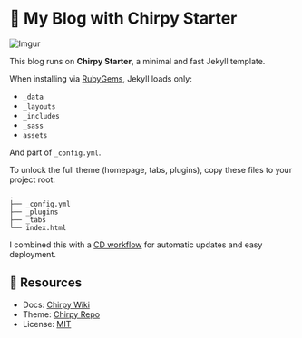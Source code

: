
# 🚀 **My Blog with Chirpy Starter**

![Imgur](https://i.imgur.com/jqr68a2.png)

This blog runs on **Chirpy Starter**, a minimal and fast Jekyll template.

When installing via [RubyGems](https://rubygems.org/gems/jekyll-theme-chirpy), Jekyll loads only:

* `_data`
* `_layouts`
* `_includes`
* `_sass`
* `assets`

And part of `_config.yml`.

To unlock the full theme (homepage, tabs, plugins), copy these files to your project root:

```plaintext
.
├── _config.yml
├── _plugins
├── _tabs
└── index.html
```

I combined this with a [CD workflow](https://en.wikipedia.org/wiki/Continuous_deployment) for automatic updates and easy deployment.

## 🔗 Resources

* Docs: [Chirpy Wiki](https://github.com/cotes2020/jekyll-theme-chirpy/wiki)
* Theme: [Chirpy Repo](https://github.com/cotes2020/jekyll-theme-chirpy)
* License: [MIT](https://github.com/cotes2020/chirpy-starter/blob/master/LICENSE)

